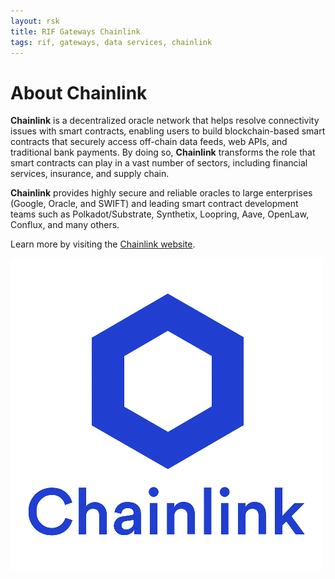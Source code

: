 ```yaml
---
layout: rsk
title: RIF Gateways Chainlink
tags: rif, gateways, data services, chainlink
---
```


# About Chainlink

**Chainlink** is a decentralized oracle network that helps resolve connectivity issues with smart contracts, enabling users to build blockchain-based smart contracts that securely access off-chain data feeds, web APIs, and traditional bank payments. By doing so, **Chainlink** transforms the role that smart contracts can play in a vast number of sectors, including financial services, insurance, and supply chain. 

**Chainlink** provides highly secure and reliable oracles to large enterprises (Google, Oracle, and SWIFT) and leading smart contract development teams such as Polkadot/Substrate, Synthetix, Loopring, Aave, OpenLaw, Conflux, and many others.

Learn more by visiting the [Chainlink website](https://chain.link/).

![Chainlink logo](/assets/img/rif-gateways/chainlink-logo.jpeg)
